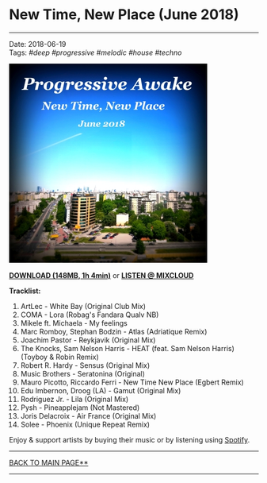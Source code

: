 # New Time, New Place (June 2018)

----

Date: 2018-06-19  
Tags: *#deep* *#progressive* *#melodic* *#house* *#techno*  
  
[![Progressive Awake - New Time, New Place (June 2018)](progressive_awake_-_new_time_new_place_june_2018_400x400.jpg)](https://docs.google.com/uc?id=11uRygrA-NGSJDh6bdVd1Z3hVG39rS7dh&export=download)  

[**DOWNLOAD (148MB, 1h 4min)**](https://docs.google.com/uc?id=11uRygrA-NGSJDh6bdVd1Z3hVG39rS7dh&export=download) 
or 
[**LISTEN @ MIXCLOUD**](https://www.mixcloud.com/progressiveawake/new-time-new-place-june-2018/)  

**Tracklist:**  
 
01. ArtLec - White Bay (Original Club Mix)
02. COMA - Lora (Robag's Fandara Qualv NB)
03. Mikele ft. Michaela - My feelings
04. Marc Romboy, Stephan Bodzin - Atlas (Adriatique Remix)
05. Joachim Pastor - Reykjavik (Original Mix)
06. The Knocks, Sam Nelson Harris - HEAT (feat. Sam Nelson Harris) (Toyboy & Robin Remix)
07. Robert R. Hardy - Sensus (Original Mix)
08. Music Brothers - Seratonina (Original)
09. Mauro Picotto, Riccardo Ferri - New Time New Place (Egbert Remix)
10. Edu Imbernon, Droog (LA) - Gamut (Original Mix)
11. Rodriguez Jr. - Lila (Original Mix)
12. Pysh - Pineapplejam (Not Mastered)
13. Joris Delacroix - Air France (Original Mix)
14. Solee - Phoenix (Unique Repeat Remix)
 
Enjoy & support artists by buying their music or by listening using 
[Spotify](https://open.spotify.com/user/hopbit/playlist/2t2d8XXigBzIN9VVOZUTm6?si=Xq1rzbIOSISla_sx27XGnQ).

----

[BACK TO MAIN PAGE**](../README.md)

---- 